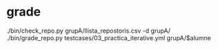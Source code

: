# grade
./bin/check_repo.py grupA/llista_repostoris.csv -d grupA/
./bin/grade_repo.py testcases/03_practica_iterative.yml grupA/$alumne

